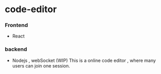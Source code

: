 # code-editor
### Frontend
- React
### backend
- Nodejs , webSocket
(WIP) This is a online code editor , where many users can join one session.


